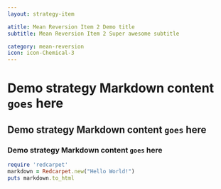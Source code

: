 ```yaml
---
layout: strategy-item

atitle: Mean Reversion Item 2 Demo title 
subtitle: Mean Reversion Item 2 Super awesome subtitle

category: mean-reversion
icon: icon-Chemical-3
---
```


# Demo strategy Markdown content `goes` here
## Demo strategy Markdown content `goes` here
### Demo strategy Markdown content `goes` here

```ruby
require 'redcarpet'
markdown = Redcarpet.new("Hello World!")
puts markdown.to_html
```